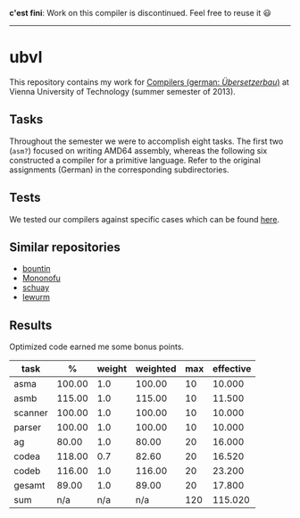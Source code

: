 **c'est fini**: Work on this compiler is discontinued. Feel free to reuse it :smiley:

---

# ubvl
This repository contains my work for [Compilers (german: _Übersetzerbau_)](http://www.complang.tuwien.ac.at/ubvl/) at Vienna University of Technology (summer semester of 2013).

## Tasks
Throughout the semester we were to accomplish eight tasks. The first two (`asm?`) focused on writing AMD64 assembly, whereas the following six constructed a compiler for a primitive language. Refer to the original assignments (German) in the corresponding subdirectories.

## Tests
We tested our compilers against specific cases which can be found [here](https://github.com/flowlo/ubvl-test).

## Similar repositories

* [bountin](https://github.com/bountin/uebersetzerbau)
* [Mononofu](https://github.com/Mononofu/Uebersetzerbau)
* [schuay](https://github.com/schuay/compilerconstruction)
* [lewurm](http://wien.tomnetworks.com/gitweb/?p=uebersetzerbau-ss10.git;a=summary)

## Results
Optimized code earned me some bonus points.

   task |      % | weight | weighted | max | effective
--------|--------|--------|----------|-----|--------
asma    | 100.00 |    1.0 |  100.00  |  10 |  10.000
asmb    | 115.00 |    1.0 |  115.00  |  10 |  11.500
scanner | 100.00 |    1.0 |  100.00  |  10 |  10.000
parser  | 100.00 |    1.0 |  100.00  |  10 |  10.000
ag      |  80.00 |    1.0 |   80.00  |  20 |  16.000
codea   | 118.00 |    0.7 |   82.60  |  20 |  16.520
codeb   | 116.00 |    1.0 |  116.00  |  20 |  23.200
gesamt  |  89.00 |    1.0 |   89.00  |  20 |  17.800
sum     |    n/a |    n/a |     n/a  | 120 | 115.020
